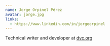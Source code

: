 ```yaml
---
name: Jorge Orpinel Pérez
avatar: jorge.jpg
links:
  - https://www.linkedin.com/in/jorgeorpinel
---
```


Technical writer and developer at [dvc.org](http://dvc.org/)
